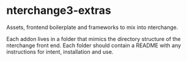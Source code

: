 nterchange3-extras
==================

Assets, frontend boilerplate and frameworks to mix into nterchange.

Each addon lives in a folder that mimics the directory structure of
the nterchange front end. Each folder should contain a README with any
instructions for intent, installation and use.

